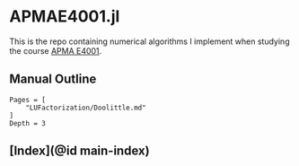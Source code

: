 # APMAE4001.jl

This is the repo containing numerical algorithms I implement when studying the course [APMA E4001](https://vergil.registrar.columbia.edu/#/courses/APMAE4001_001_2019_1).

## Manual Outline

```@contents
Pages = [
    "LUFactorization/Doolittle.md"
]
Depth = 3
```

## [Index](@id main-index)

```@index
```
